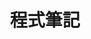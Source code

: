 ---
# dirname 才是此分類在文章的標記名稱

title: "程式筆記" # 此分類顯示的名稱
description: "紀錄一些學習過程"
# 此分類的網址
slug: "coding-note"
image: resource/categories/CodingNote2.jpg
style:
    background: "#EDFF44" # 4ECDC4 B7ADCF
    color: "#000"

weight: -60
---